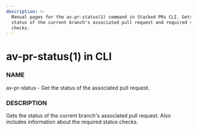 ```yaml
---
description: >-
  Manual pages for the av-pr-status(1) command in Stacked PRs CLI. Gets the
  status of the current branch's associated pull request and required status
  checks.
---
```


# av-pr-status(1) in CLI

### NAME

av-pr-status - Get the status of the associated pull request.

### DESCRIPTION

Gets the status of the current branch's associated pull request. Also includes information about the required status checks.
